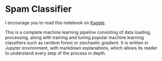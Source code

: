 # Spam Classifier

I encourage you to read this notebook on [Kaggle](https://www.kaggle.com/code/adamstajek/spam-classifier).

This is a complete machine learning pipeline consisting of data loading, processing, along with training and tuning popular machine learning classifiers such as random forest or stochastic gradient. It is written in Jupyter environment, with markdown explanations, which allows its reader to understand every step of the process in depth.
